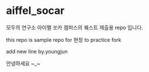 # aiffel_socar

모두의 연구소 아이펠 쏘카 캠퍼스의 퀘스트 제출용 repo 입니다.


this repo is sample repo for 현정 to practice fork

add new line by.youngjun

안녕하세요 ~_~

